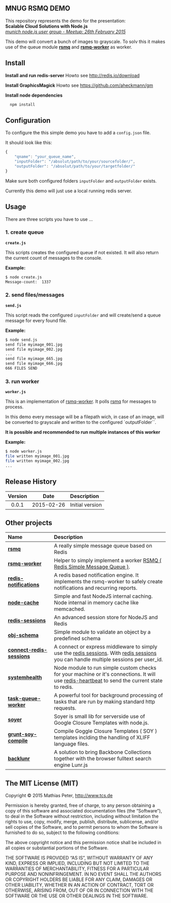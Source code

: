 MNUG RSMQ DEMO
--

This repository represents the demo for the presentation:  
**Scalable Cloud Solutions with Node.js**  
*[munich node.js user group - Meetup: 26th February 2015](http://mnug.de/artikel/meetups/february2015)*

This demo will convert a bunch of images to grayscale.
To solv this it makes use of the queue module **[rsmq](https://github.com/smrchy/rsmq)** and **[rsmq-worker](https://github.com/mpneuried/rsmq-worker)** as worker.

## Install

**Install and run redis-server**
Howto see http://redis.io/download

**Install GraphicsMagick**
Howto see https://github.com/aheckmann/gm

**Install node dependencies**
```sh
  npm install
```

## Configuration

To configure the this simple demo you have to add a `config.json` file.

It should look like this:

```js
{
	"qname": "your_queue_name",
	"inputFolder": "/absolut/path/to/your/sourcefolder/",
	"outputFolder": "/absolut/path/to/your/targetfolder/" 
}
```

Make sure both configured folders `inputFolder` and `outputFolder` exists.

Currently this demo will just use a local running redis server.

## Usage

There are three scripts you have to use ...

### 1. create queue

**`create.js`**

This scripts creates the configured queue if not existed.
It will also return the current count of messages to the console.

**Example:**

```sh
$ node create.js
Message-count:  1337
```

### 2. send files/messages

**`send.js`**

This script reads the configured `inputFolder` and will create/send a queue message for every found file.

**Example:**

```sh
$ node send.js
send file myimage_001.jpg
send file myimage_002.jpg
...
send file myimage_665.jpg
send file myimage_666.jpg
666 FILES SEND
```

### 3. run worker


**`worker.js`**

This is an implementation of [rsmq-worker](https://github.com/mpneuried/rsmq-worker).
It polls [rsmq](https://github.com/smrchy/rsmq) for messages to process.

In this demo every message will be a filepath wich, in case of an image, will be converted to grayscale and written to the configured `outputFolder``.

**It is possible and recommended to run multiple instances of this worker**

**Example:**

```sh
$ node worker.js
file written myimage_001.jpg
file written myimage_002.jpg
...
```

## Release History
|Version|Date|Description|
|:--:|:--:|:--|
|0.0.1|2015-02-26|Initial version|

## Other projects

|Name|Description|
|:--|:--|
|[**rsmq**](https://github.com/smrchy/rsmq)|A really simple message queue based on Redis|
|[**rsmq-worker**](https://github.com/mpneuried/rsmq-worker)|Helper to simply implement a worker [RSMQ ( Redis Simple Message Queue )](https://github.com/smrchy/rsmq).|
|[**redis-notifications**](https://github.com/mpneuried/redis-notifications)|A redis based notification engine. It implements the rsmq-worker to safely create notifications and recurring reports.|
|[**node-cache**](https://github.com/tcs-de/nodecache)|Simple and fast NodeJS internal caching. Node internal in memory cache like memcached.|
|[**redis-sessions**](https://github.com/smrchy/redis-sessions)|An advanced session store for NodeJS and Redis|
|[**obj-schema**](https://github.com/mpneuried/obj-schema)|Simple module to validate an object by a predefined schema|
|[**connect-redis-sessions**](https://github.com/mpneuried/connect-redis-sessions)|A connect or express middleware to simply use the [redis sessions](https://github.com/smrchy/redis-sessions). With [redis sessions](https://github.com/smrchy/redis-sessions) you can handle multiple sessions per user_id.|
|[**systemhealth**](https://github.com/mpneuried/systemhealth)|Node module to run simple custom checks for your machine or it's connections. It will use [redis-heartbeat](https://github.com/mpneuried/redis-heartbeat) to send the current state to redis.|
|[**task-queue-worker**](https://github.com/smrchy/task-queue-worker)|A powerful tool for background processing of tasks that are run by making standard http requests.|
|[**soyer**](https://github.com/mpneuried/soyer)|Soyer is small lib for serverside use of Google Closure Templates with node.js.|
|[**grunt-soy-compile**](https://github.com/mpneuried/grunt-soy-compile)|Compile Goggle Closure Templates ( SOY ) templates inclding the handling of XLIFF language files.|
|[**backlunr**](https://github.com/mpneuried/backlunr)|A solution to bring Backbone Collections together with the browser fulltext search engine Lunr.js|


## The MIT License (MIT)

Copyright © 2015 Mathias Peter, http://www.tcs.de

Permission is hereby granted, free of charge, to any person obtaining a copy of this software and associated documentation files (the “Software”), to deal in the Software without restriction, including without limitation the rights to use, copy, modify, merge, publish, distribute, sublicense, and/or sell copies of the Software, and to permit persons to whom the Software is furnished to do so, subject to the following conditions:

The above copyright notice and this permission notice shall be included in all copies or substantial portions of the Software.

THE SOFTWARE IS PROVIDED “AS IS”, WITHOUT WARRANTY OF ANY KIND, EXPRESS OR IMPLIED, INCLUDING BUT NOT LIMITED TO THE WARRANTIES OF MERCHANTABILITY, FITNESS FOR A PARTICULAR PURPOSE AND NONINFRINGEMENT. IN NO EVENT SHALL THE AUTHORS OR COPYRIGHT HOLDERS BE LIABLE FOR ANY CLAIM, DAMAGES OR OTHER LIABILITY, WHETHER IN AN ACTION OF CONTRACT, TORT OR OTHERWISE, ARISING FROM, OUT OF OR IN CONNECTION WITH THE SOFTWARE OR THE USE OR OTHER DEALINGS IN THE SOFTWARE.